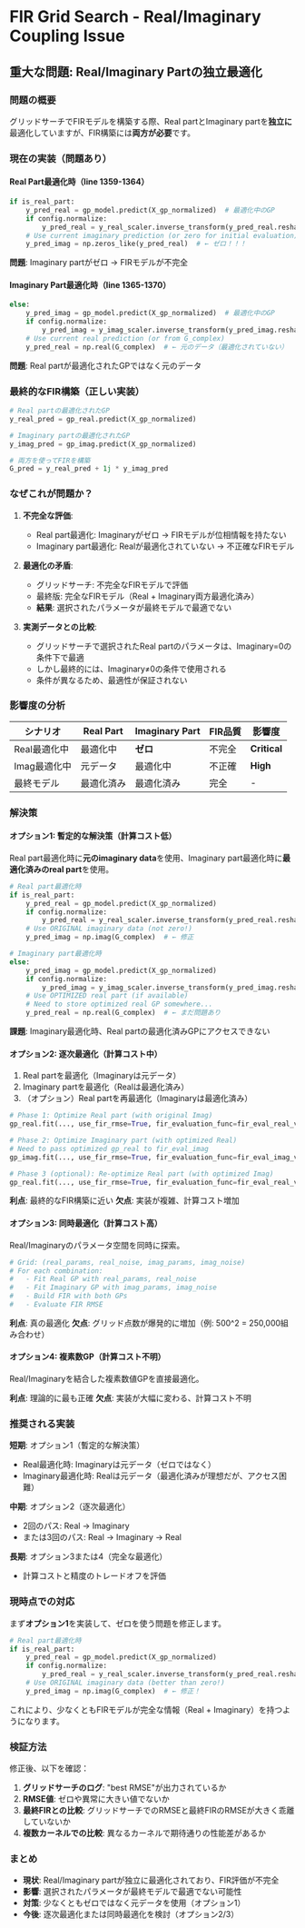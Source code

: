 # FIR Grid Search - Real/Imaginary Coupling Issue

## 重大な問題: Real/Imaginary Partの独立最適化

### 問題の概要

グリッドサーチでFIRモデルを構築する際、Real partとImaginary partを**独立に**最適化していますが、FIR構築には**両方が必要**です。

### 現在の実装（問題あり）

#### Real Part最適化時（line 1359-1364）
```python
if is_real_part:
    y_pred_real = gp_model.predict(X_gp_normalized)  # 最適化中のGP
    if config.normalize:
        y_pred_real = y_real_scaler.inverse_transform(y_pred_real.reshape(-1, 1)).ravel()
    # Use current imaginary prediction (or zero for initial evaluation)
    y_pred_imag = np.zeros_like(y_pred_real)  # ← ゼロ！！！
```

**問題**: Imaginary partがゼロ → FIRモデルが不完全

#### Imaginary Part最適化時（line 1365-1370）
```python
else:
    y_pred_imag = gp_model.predict(X_gp_normalized)  # 最適化中のGP
    if config.normalize:
        y_pred_imag = y_imag_scaler.inverse_transform(y_pred_imag.reshape(-1, 1)).ravel()
    # Use current real prediction (or from G_complex)
    y_pred_real = np.real(G_complex)  # ← 元のデータ（最適化されていない）
```

**問題**: Real partが最適化されたGPではなく元のデータ

### 最終的なFIR構築（正しい実装）

```python
# Real partの最適化されたGP
y_real_pred = gp_real.predict(X_gp_normalized)

# Imaginary partの最適化されたGP
y_imag_pred = gp_imag.predict(X_gp_normalized)

# 両方を使ってFIRを構築
G_pred = y_real_pred + 1j * y_imag_pred
```

### なぜこれが問題か？

1. **不完全な評価**:
   - Real part最適化: Imaginaryがゼロ → FIRモデルが位相情報を持たない
   - Imaginary part最適化: Realが最適化されていない → 不正確なFIRモデル

2. **最適化の矛盾**:
   - グリッドサーチ: 不完全なFIRモデルで評価
   - 最終版: 完全なFIRモデル（Real + Imaginary両方最適化済み）
   - **結果**: 選択されたパラメータが最終モデルで最適でない

3. **実測データとの比較**:
   - グリッドサーチで選択されたReal partのパラメータは、Imaginary=0の条件下で最適
   - しかし最終的には、Imaginary≠0の条件で使用される
   - 条件が異なるため、最適性が保証されない

### 影響度の分析

| シナリオ | Real Part | Imaginary Part | FIR品質 | 影響度 |
|---------|-----------|---------------|---------|-------|
| Real最適化中 | 最適化中 | **ゼロ** | 不完全 | **Critical** |
| Imag最適化中 | 元データ | 最適化中 | 不正確 | **High** |
| 最終モデル | 最適化済み | 最適化済み | 完全 | - |

### 解決策

#### オプション1: 暫定的な解決策（計算コスト低）

Real part最適化時に**元のimaginary data**を使用、Imaginary part最適化時に**最適化済みのreal part**を使用。

```python
# Real part最適化時
if is_real_part:
    y_pred_real = gp_model.predict(X_gp_normalized)
    if config.normalize:
        y_pred_real = y_real_scaler.inverse_transform(y_pred_real.reshape(-1, 1)).ravel()
    # Use ORIGINAL imaginary data (not zero!)
    y_pred_imag = np.imag(G_complex)  # ← 修正

# Imaginary part最適化時
else:
    y_pred_imag = gp_model.predict(X_gp_normalized)
    if config.normalize:
        y_pred_imag = y_imag_scaler.inverse_transform(y_pred_imag.reshape(-1, 1)).ravel()
    # Use OPTIMIZED real part (if available)
    # Need to store optimized real GP somewhere...
    y_pred_real = np.real(G_complex)  # ← まだ問題あり
```

**課題**: Imaginary最適化時、Real partの最適化済みGPにアクセスできない

#### オプション2: 逐次最適化（計算コスト中）

1. Real partを最適化（Imaginaryは元データ）
2. Imaginary partを最適化（Realは最適化済み）
3. （オプション）Real partを再最適化（Imaginaryは最適化済み）

```python
# Phase 1: Optimize Real part (with original Imag)
gp_real.fit(..., use_fir_rmse=True, fir_evaluation_func=fir_eval_real_v1)

# Phase 2: Optimize Imaginary part (with optimized Real)
# Need to pass optimized gp_real to fir_eval_imag
gp_imag.fit(..., use_fir_rmse=True, fir_evaluation_func=fir_eval_imag_v2)

# Phase 3 (optional): Re-optimize Real part (with optimized Imag)
gp_real.fit(..., use_fir_rmse=True, fir_evaluation_func=fir_eval_real_v3)
```

**利点**: 最終的なFIR構築に近い
**欠点**: 実装が複雑、計算コスト増加

#### オプション3: 同時最適化（計算コスト高）

Real/Imaginaryのパラメータ空間を同時に探索。

```python
# Grid: (real_params, real_noise, imag_params, imag_noise)
# For each combination:
#   - Fit Real GP with real_params, real_noise
#   - Fit Imaginary GP with imag_params, imag_noise
#   - Build FIR with both GPs
#   - Evaluate FIR RMSE
```

**利点**: 真の最適化
**欠点**: グリッド点数が爆発的に増加（例: 500^2 = 250,000組み合わせ）

#### オプション4: 複素数GP（計算コスト不明）

Real/Imaginaryを結合した複素数値GPを直接最適化。

**利点**: 理論的に最も正確
**欠点**: 実装が大幅に変わる、計算コスト不明

### 推奨される実装

**短期**: オプション1（暫定的な解決策）
- Real最適化時: Imaginaryは元データ（ゼロではなく）
- Imaginary最適化時: Realは元データ（最適化済みが理想だが、アクセス困難）

**中期**: オプション2（逐次最適化）
- 2回のパス: Real → Imaginary
- または3回のパス: Real → Imaginary → Real

**長期**: オプション3または4（完全な最適化）
- 計算コストと精度のトレードオフを評価

### 現時点での対応

まず**オプション1**を実装して、ゼロを使う問題を修正します。

```python
# Real part最適化時
if is_real_part:
    y_pred_real = gp_model.predict(X_gp_normalized)
    if config.normalize:
        y_pred_real = y_real_scaler.inverse_transform(y_pred_real.reshape(-1, 1)).ravel()
    # Use ORIGINAL imaginary data (better than zero!)
    y_pred_imag = np.imag(G_complex)  # ← 修正！
```

これにより、少なくともFIRモデルが完全な情報（Real + Imaginary）を持つようになります。

### 検証方法

修正後、以下を確認：

1. **グリッドサーチのログ**: "best RMSE"が出力されているか
2. **RMSE値**: ゼロや異常に大きい値でないか
3. **最終FIRとの比較**: グリッドサーチでのRMSEと最終FIRのRMSEが大きく乖離していないか
4. **複数カーネルでの比較**: 異なるカーネルで期待通りの性能差があるか

### まとめ

- **現状**: Real/Imaginary partが独立に最適化されており、FIR評価が不完全
- **影響**: 選択されたパラメータが最終モデルで最適でない可能性
- **対策**: 少なくともゼロではなく元データを使用（オプション1）
- **今後**: 逐次最適化または同時最適化を検討（オプション2/3）
